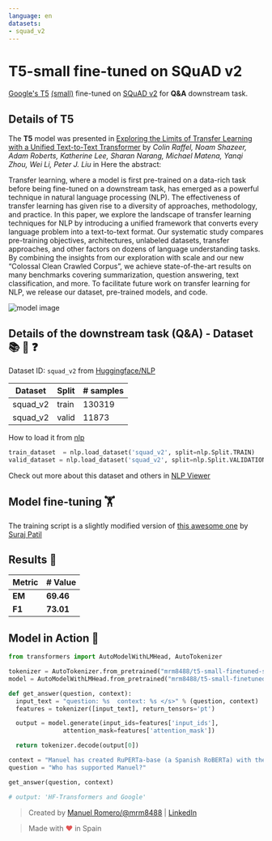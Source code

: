 ```yaml
---
language: en
datasets:
- squad_v2
---
```


# T5-small fine-tuned on SQuAD v2

[Google's T5](https://ai.googleblog.com/2020/02/exploring-transfer-learning-with-t5.html) [(small)](https://huggingface.co/t5-small) fine-tuned on [SQuAD v2](https://rajpurkar.github.io/SQuAD-explorer/) for **Q&A** downstream task.

## Details of T5

The **T5** model was presented in [Exploring the Limits of Transfer Learning with a Unified Text-to-Text Transformer](https://arxiv.org/pdf/1910.10683.pdf) by *Colin Raffel, Noam Shazeer, Adam Roberts, Katherine Lee, Sharan Narang, Michael Matena, Yanqi Zhou, Wei Li, Peter J. Liu* in Here the abstract:

Transfer learning, where a model is first pre-trained on a data-rich task before being fine-tuned on a downstream task, has emerged as a powerful technique in natural language processing (NLP). The effectiveness of transfer learning has given rise to a diversity of approaches, methodology, and practice. In this paper, we explore the landscape of transfer learning techniques for NLP by introducing a unified framework that converts every language problem into a text-to-text format. Our systematic study compares pre-training objectives, architectures, unlabeled datasets, transfer approaches, and other factors on dozens of language understanding tasks. By combining the insights from our exploration with scale and our new “Colossal Clean Crawled Corpus”, we achieve state-of-the-art results on many benchmarks covering summarization, question answering, text classification, and more. To facilitate future work on transfer learning for NLP, we release our dataset, pre-trained models, and code.

![model image](https://i.imgur.com/jVFMMWR.png)


## Details of the downstream task (Q&A) - Dataset 📚 🧐 ❓

Dataset ID: ```squad_v2``` from  [Huggingface/NLP](https://github.com/huggingface/nlp)

| Dataset  | Split | # samples |
| -------- | ----- | --------- |
| squad_v2 | train | 130319    |
| squad_v2 | valid  | 11873    |

How to load it from [nlp](https://github.com/huggingface/nlp)

```python
train_dataset  = nlp.load_dataset('squad_v2', split=nlp.Split.TRAIN)
valid_dataset = nlp.load_dataset('squad_v2', split=nlp.Split.VALIDATION)
```
Check out more about this dataset and others in [NLP Viewer](https://huggingface.co/nlp/viewer/)


## Model fine-tuning 🏋️‍

The training script is a slightly modified version of [this  awesome one](https://colab.research.google.com/github/patil-suraj/exploring-T5/blob/master/T5_on_TPU.ipynb) by [Suraj Patil](https://twitter.com/psuraj28)

## Results 📝

| Metric | # Value   |
| ------ | --------- |
| **EM** | **69.46** |
| **F1** | **73.01** |



## Model in Action 🚀

```python
from transformers import AutoModelWithLMHead, AutoTokenizer

tokenizer = AutoTokenizer.from_pretrained("mrm8488/t5-small-finetuned-squadv2")
model = AutoModelWithLMHead.from_pretrained("mrm8488/t5-small-finetuned-squadv2")

def get_answer(question, context):
  input_text = "question: %s  context: %s </s>" % (question, context)
  features = tokenizer([input_text], return_tensors='pt')

  output = model.generate(input_ids=features['input_ids'], 
               attention_mask=features['attention_mask'])

  return tokenizer.decode(output[0])

context = "Manuel has created RuPERTa-base (a Spanish RoBERTa) with the support of HF-Transformers and Google"
question = "Who has supported Manuel?"

get_answer(question, context)

# output: 'HF-Transformers and Google'
```

> Created by [Manuel Romero/@mrm8488](https://twitter.com/mrm8488) | [LinkedIn](https://www.linkedin.com/in/manuel-romero-cs/)

> Made with <span style="color: #e25555;">&hearts;</span> in Spain
